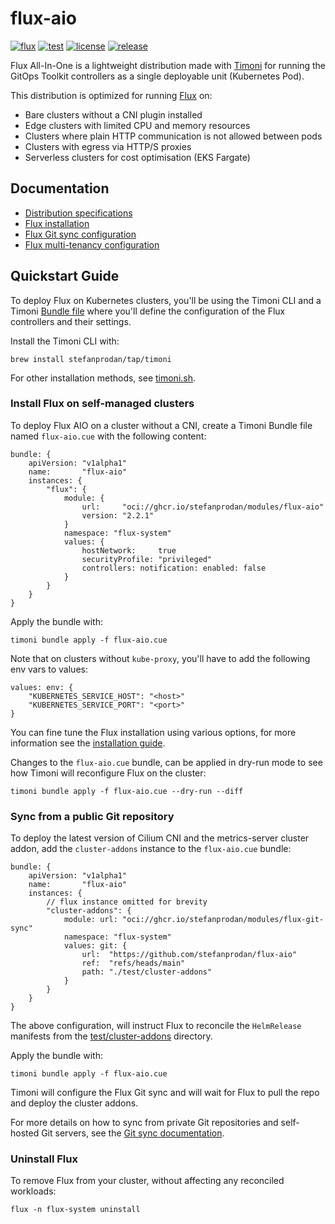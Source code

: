 # flux-aio

[![flux](https://img.shields.io/badge/flux-v2.2.1-9cf)](https://fluxcd.io)
[![test](https://github.com/stefanprodan/flux-aio/workflows/test/badge.svg)](https://github.com/stefanprodan/flux-aio/actions)
[![license](https://img.shields.io/github/license/stefanprodan/flux-aio.svg)](https://github.com/stefanprodan/flux-aio/blob/main/LICENSE)
[![release](https://img.shields.io/github/release/stefanprodan/flux-aio/all.svg)](https://github.com/stefanprodan/flux-aio/releases)

Flux All-In-One is a lightweight distribution made
with [Timoni](https://timoni.sh) for running the GitOps Toolkit controllers as a
single deployable unit (Kubernetes Pod).

This distribution is optimized for running [Flux](https://fluxcd.io) on:

- Bare clusters without a CNI plugin installed
- Edge clusters with limited CPU and memory resources
- Clusters where plain HTTP communication is not allowed between pods
- Clusters with egress via HTTP/S proxies
- Serverless clusters for cost optimisation (EKS Fargate)

## Documentation

- [Distribution specifications](https://timoni.sh/flux-aio/#specifications)
- [Flux installation](https://timoni.sh/flux-aio/#flux-installation)
- [Flux Git sync configuration](https://timoni.sh/flux-aio/#flux-git-sync-configuration)
- [Flux multi-tenancy configuration](https://timoni.sh/flux-aio/#flux-multi-tenancy-configuration)

## Quickstart Guide

To deploy Flux on Kubernetes clusters, you'll be using
the Timoni CLI and a Timoni [Bundle file](https://timoni.sh/bundle/)
where you'll define the configuration of the Flux controllers and their settings.

Install the Timoni CLI with:

```shell
brew install stefanprodan/tap/timoni
```

For other installation methods,
see [timoni.sh](https://timoni.sh/install/).

### Install Flux on self-managed clusters

To deploy Flux AIO on a cluster without a CNI, create a Timoni Bundle file
named `flux-aio.cue` with the following content: 

```cue
bundle: {
	apiVersion: "v1alpha1"
	name:       "flux-aio"
	instances: {
		"flux": {
			module: {
				url:     "oci://ghcr.io/stefanprodan/modules/flux-aio"
				version: "2.2.1"
			}
			namespace: "flux-system"
			values: {
				hostNetwork:     true
				securityProfile: "privileged"
				controllers: notification: enabled: false
			}
		}
	}
}
```

Apply the bundle with:

```shell
timoni bundle apply -f flux-aio.cue
```

Note that on clusters without `kube-proxy`, you'll have to add the following env vars to values:

```cue
values: env: {
	"KUBERNETES_SERVICE_HOST": "<host>"
	"KUBERNETES_SERVICE_PORT": "<port>"
}
```

You can fine tune the Flux installation using various options, for more information see
the [installation guide](https://timoni.sh/flux-aio/#flux-installation).

Changes to the `flux-aio.cue` bundle, can be applied in dry-run mode
to see how Timoni will reconfigure Flux on the cluster:

```shell
timoni bundle apply -f flux-aio.cue --dry-run --diff
```

### Sync from a public Git repository

To deploy the latest version of Cilium CNI and the metrics-server cluster addon,
add the `cluster-addons` instance to the `flux-aio.cue` bundle:

```cue
bundle: {
	apiVersion: "v1alpha1"
	name:       "flux-aio"
	instances: {
		// flux instance omitted for brevity
		"cluster-addons": {
			module: url: "oci://ghcr.io/stefanprodan/modules/flux-git-sync"
			namespace: "flux-system"
			values: git: {
				url:  "https://github.com/stefanprodan/flux-aio"
				ref:  "refs/heads/main"
				path: "./test/cluster-addons"
			}
		}
	}
}
```

The above configuration, will instruct Flux to reconcile the `HelmRelease` manifests
from the [test/cluster-addons](/test/cluster-addons) directory.

Apply the bundle with:

```shell
timoni bundle apply -f flux-aio.cue
```

Timoni will configure the Flux Git sync and will wait for Flux to pull the repo and
deploy the cluster addons.

For more details on how to sync from private Git repositories and self-hosted Git servers,
see the [Git sync documentation](https://timoni.sh/flux-aio/#flux-git-sync-configuration).

### Uninstall Flux

To remove Flux from your cluster, without affecting any reconciled workloads:

```shell
flux -n flux-system uninstall
```
